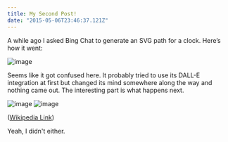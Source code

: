 ```yaml
---
title: My Second Post!
date: "2015-05-06T23:46:37.121Z"
---
```


A while ago I asked Bing Chat to generate an SVG path for a clock. Here’s how it went:

![image](https://github.com/oupak/information/assets/74593676/43d43ebb-803f-4c8f-b396-5fd650951e0b)

Seems like it got confused here. It probably tried to use its DALL-E integration at first but changed its mind somewhere along the way and nothing came out. The interesting part is what happens next.

![image](https://github.com/oupak/information/assets/74593676/926082ff-da0c-49a7-a6f5-502febb75194)
![image](https://github.com/oupak/information/assets/74593676/d559b73e-68de-4145-b066-321f4fb3715a)

([Wikipedia Link](https://en.wikipedia.org/wiki/Salted_duck_egg))

Yeah, I didn't either.
